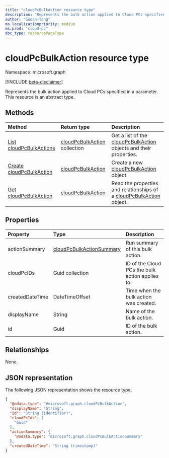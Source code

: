 ```yaml
---
title: "cloudPcBulkAction resource type"
description: "Represents the bulk action applied to Cloud PCs specified in a parameter."
author: "Guoan-Tang"
ms.localizationpriority: medium
ms.prod: "cloud-pc"
doc_type: resourcePageType
---
```


# cloudPcBulkAction resource type

Namespace: microsoft.graph

[!INCLUDE [beta-disclaimer](../../includes/beta-disclaimer.md)]

Represents the bulk action applied to Cloud PCs specified in a parameter. This resource is an abstract type.

## Methods
|Method|Return type|Description|
|:---|:---|:---|
|[List cloudPcBulkActions](../api/virtualendpoint-list-bulkactions.md)|[cloudPcBulkAction](../resources/cloudpcbulkaction.md) collection|Get a list of the [cloudPcBulkAction](../resources/cloudpcbulkaction.md) objects and their properties.|
|[Create cloudPcBulkAction](../api/virtualendpoint-post-bulkactions.md)|[cloudPcBulkAction](../resources/cloudpcbulkaction.md)|Create a new [cloudPcBulkAction](../resources/cloudpcbulkaction.md) object.|
|[Get cloudPcBulkAction](../api/cloudpcbulkaction-get.md)|[cloudPcBulkAction](../resources/cloudpcbulkaction.md)|Read the properties and relationships of a [cloudPcBulkAction](../resources/cloudpcbulkaction.md) object.|

## Properties
|Property|Type|Description|
|:---|:---|:---|
|actionSummary|[cloudPcBulkActionSummary](../resources/cloudpcbulkactionsummary.md)|Run summary of this bulk action.|
|cloudPcIDs|Guid collection|ID of the Cloud PCs the bulk action applies to. |
|createdDateTime|DateTimeOffset|Time when the bulk action was created.|
|displayName|String|Name of the bulk action.|
|id|Guid|ID of the bulk action.|

## Relationships
None.

## JSON representation
The following JSON representation shows the resource type.
<!-- {
  "blockType": "resource",
  "keyProperty": "id",
  "@odata.type": "microsoft.graph.cloudPcBulkAction",
  "openType": false
}
-->
``` json
{
  "@odata.type": "#microsoft.graph.cloudPcBulkAction",
  "displayName": "String",
  "id": "String (identifier)",
  "cloudPcIds": [
    "Guid"
  ],
  "actionSummary": {
    "@odata.type": "microsoft.graph.cloudPcBulkActionSummary"
  },
  "createdDateTime": "String (timestamp)"
}
```

